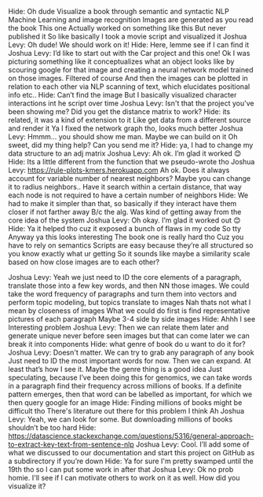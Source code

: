 Hide:
	Oh dude
	Visualize a book through semantic and syntactic NLP Machine Learning and image recognition
Images are generated as you read the book
	This one
	Actually worked on something like this
	But never published it
	So like basically I took a movie script and visualized it
Joshua Levy:
	Oh dude! We should work on it!
Hide:
	Here, lemme see if I can find it
Joshua Levy:
	I’d like to start out with the Car project and this one!
	Ok I was picturing something like it conceptualizes what an object looks like by scouring google for that image and creating a neural network model trained on those images.
	Filtered of course
	And then the images can be plotted in relation to each other via NLP scanning of text, which elucidates positional info etc..
Hide:
	Can’t find the image
	But I basically visualized character interactions int he script over time
Joshua Levy:
	Isn't that the project you've been showing me? Did you get the distance matrix to work?
Hide:
	its related, it was a kind of extension to it
	Like get data from a different source and render it
	Ya I fixed the network graph tho, looks much better
Joshua Levy:
	Hmmm... you should show me man. Maybe we can build on it
	Oh sweet, did my thing help?
	Can you send me it?
Hide:
	ya, I had to change my data structure to an adj matrix
Joshua Levy:
	Ah ok. I’m glad it worked 😊
Hide:
	Its a little different from the function that we pseudo-wrote tho
Joshua Levy:
	https://rule-plots-kmers.herokuapp.com
	Ah ok. Does it always account for variable number of nearest neighbors? Maybe you can change it to radius neighbors.. Have it search within a certain distance, that way each node is not required to have a certain number of neighbors
Hide:
	We had to make it simpler than that, so basically if they interact have them closer if not farther away
	B/c the alg. Was kind of getting away from the core idea of the system
Joshua Levy:
	Oh okay. I’m glad it worked out 😊
Hide:
	Ya it helped tho cuz it exposed a bunch of flaws in my code
	So tty
	Anyway ya this looks interesting
	The book one is really hard tho
	Cuz you have to rely on semantics
	Scripts are easy because they’re all structured so you know exactly what ur getting
	So it sounds like maybe a similarity scale based on how close images are to each other?



Joshua Levy:
	Yeah we just need to ID the core elements of a paragraph, translate those into a few key words, and then NN those images. We could take the word frequency of paragraphs and turn them into vectors and perform topic modeling, but topics translate to images
	Nah thats not what I mean by closeness of images
	What we could do first is find representative pictures of each paragraph
	Maybe 3-4 side by side images
Hide:
	Ahhh I see
	Interesting problem
Joshua Levy:
	Then we can relate them later and generate unique never before seen images
	but that can come later
	we can break it into components
Hide:
	what genre of book do u want to do it for?
Joshua Levy:
	Doesn't matter. We can try to grab any paragraph of any book
	Just need to ID the most important words for now. Then we can expand. At least that’s how I see it. Maybe the genre thing is a good idea
	Just speculating, because I’ve been doing this for genomics, we can take words in a paragraph find their frequency across millions of books. If a definite pattern emerges, then that word can be labelled as important, for which we then query google for an image
Hide:
	Finding millions of books might be difficult tho
	There's literature out there for this problem I think
	Ah
Joshua Levy:
	Yeah, we can look for some. But downloading millions of books shouldn’t be too hard
Hide:
	https://datascience.stackexchange.com/questions/5316/general-approach-to-extract-key-text-from-sentence-nlp
Joshua Levy:
	Cool. I’ll add some of what we discussed to our documentation and start this project on GitHub as a subdirectory if you’re down
Hide:
	Ya for sure
	I'm pretty swamped until the 19th tho so I can put some work in after that
Joshua Levy:
	Ok no prob homie. I'll see if I can motivate others to work on it as well.
	How did you visualize it?
